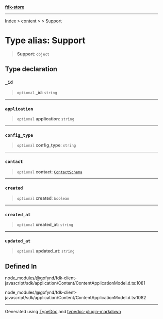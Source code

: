 [**fdk-store**](../../../README.md)
***

[Index](../../../API.md) > [content](../../README.md) > [<internal>](../README.md) > Support

# Type alias: Support

> **Support**: `object`

## Type declaration

### `_id`

> `optional` **\_id**: `string`

***

### `application`

> `optional` **application**: `string`

***

### `config_type`

> `optional` **config\_type**: `string`

***

### `contact`

> `optional` **contact**: [`ContactSchema`](type-alias.ContactSchema.md)

***

### `created`

> `optional` **created**: `boolean`

***

### `created_at`

> `optional` **created\_at**: `string`

***

### `updated_at`

> `optional` **updated\_at**: `string`

## Defined In

node\_modules/@gofynd/fdk-client-javascript/sdk/application/Content/ContentApplicationModel.d.ts:1081

node\_modules/@gofynd/fdk-client-javascript/sdk/application/Content/ContentApplicationModel.d.ts:1082

***
Generated using [TypeDoc](https://typedoc.org/) and [typedoc-plugin-markdown](https://www.npmjs.com/package/typedoc-plugin-markdown)
